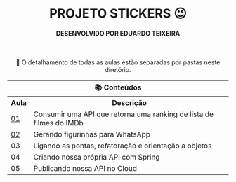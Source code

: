 <div align="center">
<h1>PROJETO STICKERS 😉</h1>
<h4>DESENVOLVIDO POR EDUARDO TEIXEIRA</h4> <br>
 
📒 O detalhamento de todas as aulas estão separadas por pastas neste diretório.  
<table>
    <tr><th colspan="2">📚 Conteúdos</th></tr>
<tr>
    <th>Aula</th>
    <th>Descrição</th>
</tr>
<tr>
  <td><a href="https://github.com/EDUARDO-TEIXEIRA/ImersaoJava-Alura/tree/main/Aula%2001">01</a></td>
  <td>Consumir uma API que retorna uma ranking de lista de filmes do IMDb</td>
</tr>
<tr> 
  <td><a href="https://github.com/EDUARDO-TEIXEIRA/ImersaoJava-Alura/tree/main/Aula02">02</a></td>
  <td>Gerando figurinhas para WhatsApp</td>
</tr>
<tr>
  <td>03</td>
  <td>Ligando as pontas, refatoração e orientação a objetos</td>
</tr>
<tr>
  <td>04</td>
  <td>Criando nossa própria API com Spring</td>
</tr>
<tr>
  <td>05</td>
  <td>Publicando nossa API no Cloud</td>
</tr>
</table>

</div>

<!--
<div align="center">
    <p>Baixar aulas</p><a href="https://t.me/ImersaoJavaAlura" target="_blank"><img alt="aulas-gravadas" src="https://badgen.net/badge/icon/telegram?icon=telegram&label"></a>
</div>
-->
